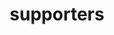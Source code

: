---
title: supporters
layout: collection
permalink: /supporters/
collection: supporters
entries_layout: grid
---